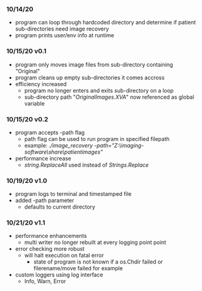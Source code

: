 ### 10/14/20
* program can loop through hardcoded directory and determine if patient sub-directories need image recovery
* program prints user/env info at runtime

### 10/15/20 v0.1
* program only moves image files from sub-directory containing "Original"
* program cleans up empty sub-directories it comes accross
* efficiency increased
    - program no longer enters and exits sub-directory on a loop
    - sub-directory path "*OriginalImages.XVA*" now referenced as global variable

### 10/15/20 v0.2
* program accepts -path flag
    - path flag can be used to run program in specified filepath
    - example: *./image_recovery -path="Z:\imaging-software\share\patientimages"*
* performance increase
    - *string.ReplaceAll* used instead of *Strings.Replace*

### 10/19/20 v1.0
* program logs to terminal and timestamped file
* added -path parameter
    - defaults to current directory

### 10/21/20 v1.1
* performance enhancements
    - multi writer no longer rebuilt at every logging point point
* error checking more robust
    - will halt execution on fatal error
        - state of program is not known if a os.Chdir failed or filerename/move failed for example
* custom loggers using log interface
    - Info, Warn, Error